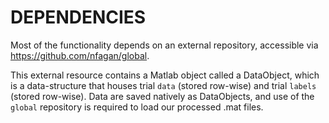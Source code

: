 DEPENDENCIES
=====

Most of the functionality depends on an external repository, accessible via https://github.com/nfagan/global.

This external resource contains a Matlab object called a DataObject, which is a data-structure
that houses trial `data` (stored row-wise) and trial `labels` (stored row-wise). Data are saved natively as
DataObjects, and use of the `global` repository is required to load our processed .mat files.

